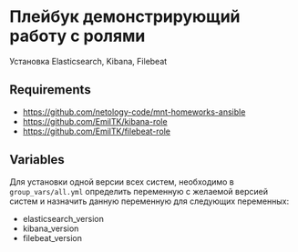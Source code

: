 Плейбук демонстрирующий работу с ролями
=========

Установка Elasticsearch, Kibana, Filebeat

Requirements
------------

  * https://github.com/netology-code/mnt-homeworks-ansible
  * https://github.com/EmilTK/kibana-role
  * https://github.com/EmilTK/filebeat-role

Variables
--------------

  Для установки одной версии всех систем, необходимо в `group_vars/all.yml` определить переменную с желаемой версией систем и назначить данную переменную для следующих переменных:

  * elasticsearch_version
  * kibana_version
  * filebeat_version
